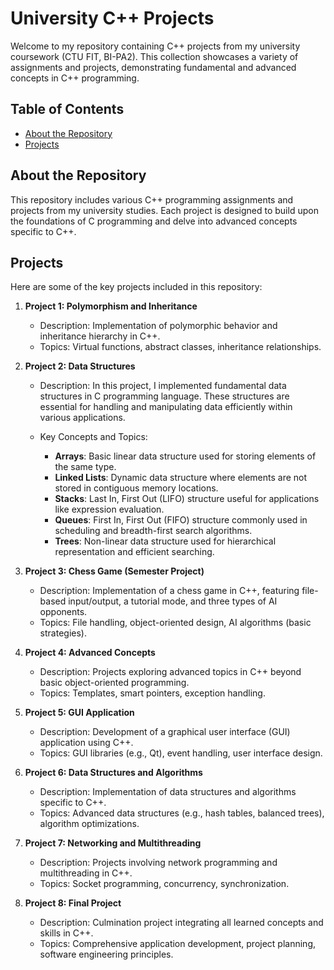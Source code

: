 # University C++ Projects

Welcome to my repository containing C++ projects from my university coursework (CTU FIT, BI-PA2). This collection showcases a variety of assignments and projects, demonstrating fundamental and advanced concepts in C++ programming.

## Table of Contents

- [About the Repository](#about-the-repository)
- [Projects](#projects)

## About the Repository

This repository includes various C++ programming assignments and projects from my university studies. Each project is designed to build upon the foundations of C programming and delve into advanced concepts specific to C++.

## Projects

Here are some of the key projects included in this repository:

1. **Project 1: Polymorphism and Inheritance**
   - Description: Implementation of polymorphic behavior and inheritance hierarchy in C++.
   - Topics: Virtual functions, abstract classes, inheritance relationships.

2. **Project 2: Data Structures**

   - Description: In this project, I implemented fundamental data structures in C programming language. These structures are essential for handling and manipulating data efficiently within various applications.

   - Key Concepts and Topics:
     - **Arrays**: Basic linear data structure used for storing elements of the same type.
     - **Linked Lists**: Dynamic data structure where elements are not stored in contiguous memory locations.
     - **Stacks**: Last In, First Out (LIFO) structure useful for applications like expression evaluation.
     - **Queues**: First In, First Out (FIFO) structure commonly used in scheduling and breadth-first search algorithms.
     - **Trees**: Non-linear data structure used for hierarchical representation and efficient searching.

3. **Project 3: Chess Game (Semester Project)**
   - Description: Implementation of a chess game in C++, featuring file-based input/output, a tutorial mode, and three types of AI opponents.
   - Topics: File handling, object-oriented design, AI algorithms (basic strategies).

4. **Project 4: Advanced Concepts**
   - Description: Projects exploring advanced topics in C++ beyond basic object-oriented programming.
   - Topics: Templates, smart pointers, exception handling.

5. **Project 5: GUI Application**
   - Description: Development of a graphical user interface (GUI) application using C++.
   - Topics: GUI libraries (e.g., Qt), event handling, user interface design.

6. **Project 6: Data Structures and Algorithms**
   - Description: Implementation of data structures and algorithms specific to C++.
   - Topics: Advanced data structures (e.g., hash tables, balanced trees), algorithm optimizations.

7. **Project 7: Networking and Multithreading**
   - Description: Projects involving network programming and multithreading in C++.
   - Topics: Socket programming, concurrency, synchronization.

8. **Project 8: Final Project**
   - Description: Culmination project integrating all learned concepts and skills in C++.
   - Topics: Comprehensive application development, project planning, software engineering principles.
